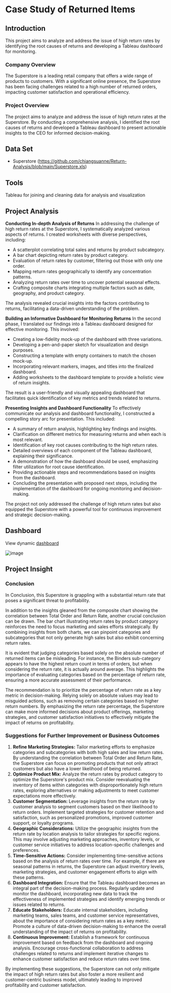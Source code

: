 # Case Study of Returned Items
## Introduction
This project aims to analyze and address the issue of high return rates by identifying the root causes of returns and developing a Tableau dashboard for monitoring.  

### Company Overview
The Superstore is a leading retail company that offers a wide range of products to customers. With a significant online presence, the Superstore has been facing challenges related to a high number of returned orders, impacting customer satisfaction and operational efficiency.

### Project Overview
The project aims to analyze and address the issue of high return rates at the Superstore. By conducting a comprehensive analysis, I identified the root causes of returns and developed a Tableau dashboard to present actionable insights to the CEO for informed decision-making.

## Data Set
- Superstore (https://github.com/chiangsuanne/Return-Analysis/blob/main/Superstore.xls)

## Tools
Tableau for joining and cleaning data for analysis and visualization

## Project Analysis
**Conducting In-depth Analysis of Returns**
In addressing the challenge of high return rates at the Superstore, I systematically analyzed various aspects of returns. I created worksheets with diverse perspectives, including:
* A scatterplot correlating total sales and returns by product subcategory.  
* A bar chart depicting return rates by product category.  
* Evaluation of return rates by customer, filtering out those with only one order.  
* Mapping return rates geographically to identify any concentration patterns.  
* Analyzing return rates over time to uncover potential seasonal effects.  
* Crafting composite charts integrating multiple factors such as date, geography, and product category.
  
The analysis revealed crucial insights into the factors contributing to returns, facilitating a data-driven understanding of the problem.    

**Building an Informative Dashboard for Monitoring Returns**
In the second phase, I translated our findings into a Tableau dashboard designed for effective monitoring. This involved:
* Creating a low-fidelity mock-up of the dashboard with three variations.  
* Developing a pen-and-paper sketch for visualization and design purposes.  
* Constructing a template with empty containers to match the chosen mock-up.  
* Incorporating relevant markers, images, and titles into the finalized dashboard.  
* Adding worksheets to the dashboard template to provide a holistic view of return insights.

The result is a user-friendly and visually appealing dashboard that facilitates quick identification of key metrics and trends related to returns.  

**Presenting Insights and Dashboard Functionality**
To effectively communicate our analysis and dashboard functionality, I constructed a compelling story arc for presentation. This included:
* A summary of return analysis, highlighting key findings and insights.  
* Clarification on different metrics for measuring returns and when each is most relevant.  
* Identification of key root causes contributing to the high return rates.  
* Detailed overviews of each component of the Tableau dashboard, explaining their significance.  
* A demonstration of how the dashboard should be used, emphasizing filter utilization for root cause identification.  
* Providing actionable steps and recommendations based on insights from the dashboard.  
* Concluding the presentation with proposed next steps, including the implementation of the dashboard for ongoing monitoring and decision-making.
  
The project not only addressed the challenge of high return rates but also equipped the Superstore with a powerful tool for continuous improvement and strategic decision-making.

## Dashboard
View dynamic [dashboard](https://public.tableau.com/views/ReturnAnalysis_16909556018510/ReturnAnalysisDashboardv2?:language=en-US&:display_count=n&:origin=viz_share_link) 

![image](https://github.com/chiangsuanne/Return-Analysis/assets/108243961/4c082228-426d-4dff-94c1-0932aade035a)

## Project Insight
### Conclusion
In Conclusion, this Superstore is grappling with a substantial return rate that poses a significant threat to profitability.  

In addition to the insights gleaned from the composite chart showing the correlation between Total Order and Return Rate, another crucial conclusion can be drawn. The bar chart illustrating return rates by product category reinforces the need to focus marketing and sales efforts strategically. By combining insights from both charts, we can pinpoint categories and subcategories that not only generate high sales but also exhibit concerning return rates.  

It is evident that judging categories based solely on the absolute number of returned items can be misleading. For instance, the Binders sub-category appears to have the highest return count in terms of orders, but when considering the return rate, it is actually around average. This highlights the importance of evaluating categories based on the percentage of return rate, ensuring a more accurate assessment of their performance.  

The recommendation is to prioritize the percentage of return rate as a key metric in decision-making. Relying solely on absolute values may lead to misguided actions, such as removing certain categories based on higher return numbers. By emphasizing the return rate percentage, the Superstore can make more informed decisions about product offerings, marketing strategies, and customer satisfaction initiatives to effectively mitigate the impact of returns on profitability.  
### Suggestions for Further Improvement or Business Outcomes
1. **Refine Marketing Strategies:** Tailor marketing efforts to emphasize categories and subcategories with both high sales and low return rates. By understanding the correlation between Total Order and Return Rate, the Superstore can focus on promoting products that not only attract customers but also have a lower likelihood of being returned.  
2. **Optimize Product Mix:** Analyze the return rates by product category to optimize the Superstore's product mix. Consider reevaluating the inventory of items within categories with disproportionately high return rates, exploring alternatives or making adjustments to meet customer expectations more effectively.  
3. **Customer Segmentation:** Leverage insights from the return rate by customer analysis to segment customers based on their likelihood to return orders. Implement targeted strategies for customer retention and satisfaction, such as personalized promotions, improved customer support, or loyalty programs.  
4. **Geographic Considerations:** Utilize the geographic insights from the return rate by location analysis to tailor strategies for specific regions. This may involve adjusting marketing approaches, inventory levels, or customer service initiatives to address location-specific challenges and preferences.  
5. **Time-Sensitive Actions:** Consider implementing time-sensitive actions based on the analysis of return rates over time. For example, if there are seasonal patterns in returns, the Superstore can adjust inventory levels, marketing strategies, and customer engagement efforts to align with these patterns.  
6. **Dashboard Integration:** Ensure that the Tableau dashboard becomes an integral part of the decision-making process. Regularly update and monitor the dashboard, incorporating new data to track the effectiveness of implemented strategies and identify emerging trends or issues related to returns.  
7. **Educate Stakeholders:** Educate internal stakeholders, including marketing teams, sales teams, and customer service representatives, about the importance of considering return rates as a key metric. Promote a culture of data-driven decision-making to enhance the overall understanding of the impact of returns on profitability.  
8. **Continuous Improvement:** Establish a framework for continuous improvement based on feedback from the dashboard and ongoing analysis. Encourage cross-functional collaboration to address challenges related to returns and implement iterative changes to enhance customer satisfaction and reduce return rates over time.  

By implementing these suggestions, the Superstore can not only mitigate the impact of high return rates but also foster a more resilient and customer-centric business model, ultimately leading to improved profitability and customer satisfaction.

